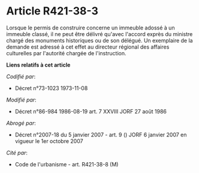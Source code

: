 # Article R421-38-3

Lorsque le permis de construire concerne un immeuble adossé à un immeuble classé, il ne peut être délivré qu'avec l'accord
exprès du ministre chargé des monuments historiques ou de son délégué. Un exemplaire de la demande est adressé à cet effet au
directeur régional des affaires culturelles par l'autorité chargée de l'instruction.

**Liens relatifs à cet article**

_Codifié par_:

  - Décret n°73-1023 1973-11-08

_Modifié par_:

  - Décret n°86-984 1986-08-19 art. 7 XXVIII JORF 27 août 1986

_Abrogé par_:

  - Décret n°2007-18 du 5 janvier 2007 - art. 9 () JORF 6 janvier 2007 en vigueur le 1er octobre 2007

_Cité par_:

  - Code de l'urbanisme - art. R421-38-8 (M)
